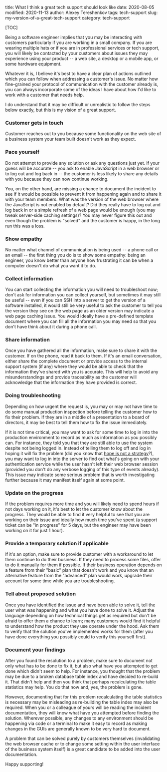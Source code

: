 title: What I think a great tech support should look like
date: 2020-08-05
modified: 2020-11-13
author: Alexey Tereshenkov
tags: tech-support
slug: my-version-of-a-great-tech-support
category: tech-support

[TOC]

Being a software engineer implies that you may be interacting with customers particularly if you 
are working in a small company.
If you are wearing multiple hats or if you are in professional services or tech support, 
you will likely be contacted by your customers about issues they may experience using your 
product -- a web site, a desktop or a mobile app, or some hardware equipment.

Whatever it is, I believe it's best to have a clear plan of actions outlined which you can 
follow when addressing a customer's issue. No matter how fine-grained your protocol of 
communication with the customer already is, you can always incorporate some of the ideas 
I have about how I'd like to work with a customer that needs help.

I do understand that it may be difficult or unrealistic to follow the steps below exactly,
but this is my vision of a great support.

### Customer gets in touch

Customer reaches out to you because some functionality on the web site of a business
system your team built doesn't work as they expect. 

### Pace yourself

Do not attempt to provide any solution or ask any questions just yet.
If your guess will be accurate -- you ask to enable JavaScript in a web browser or to log
out and log back in -- the customer is less likely to share any details with you because 
they can now continue working.

You, on the other hand, are missing a chance to document the incident to see if it would be
possible to prevent it from happening again and to share it with your team members. 
What was the version of the web browser where the JavaScript is not enabled by default?
Did they really have to log out and log back in or a simple refresh of a web page would be
enough (you may tweak server-side caching settings)?
You may never figure this out and even though the problem is "solved" and the customer is happy,
in the long run this was a loss.

### Show empathy

No matter what channel of communication is being used -- a phone call or an email -- the
first thing you do is to show some empathy: being an engineer, you know better than anyone 
how frustrating it can be when a computer doesn't do what you want it to do.

### Collect information

You can start collecting the information you will need to troubleshoot now; don't ask for
information you can collect yourself, but sometimes it may still be useful -- even if you can 
SSH into a server to get the version of a software installed, it would still be 
very useful to ask the customer to tell you the version they see on the web page as an older
version may indicate a web page caching issue.
You would ideally have a pre-defined template document where you can fill all the information
you may need so that you don't have think about it during a phone call.

### Share information

Once you have gathered all the information, make sure to share it with the customer.
If on the phone, read it back to them.
If it's an email conversation, either share the complete document or provide access to the
internal support system (if any) where they would be able to check that the information
they've shared with you is accurate.
This will help to avoid any misunderstandings and provide traceability as the customer
will acknowledge that the information they have provided is correct.

### Doing troubleshooting

Depending on how urgent the request is, you may or may not have time to do some manual
production inspection before telling the customer how to fix their problem.
If they are in a middle of a presentation to a board of directors, it may be best to tell them
how to fix the issue immediately.

If it is not time critical, you may want to ask for some time to log in into the production
environment to record as much as information as you possibly can.
For instance, they told you that they are still able to use the system despite not being
logged in. Instead of telling them to log off and log in hoping it will fix the problem
(did you know that [hope is not a strategy](https://landing.google.com/sre/sre-book/chapters/introduction/)?), 
you may want to log in into the server to find out what's going on with your
authentication service while the user hasn't left their web browser session (provided you
don't do any verbose logging of this type of events already).
This issue may indicate some serious problem that is worth investigating further because
it may manifest itself again at some point.

### Update on the progress

If the problem requires more time and you will likely need to spend hours if not days
working on it, it's best to let the customer know about the progress.
They would be able to find it very helpful to see that you are working on their issue and
ideally how much time you've spent (a support ticket can be "in progress" for 5 days, but
the engineer may have been working on it for just 1 hour).

### Provide a temporary solution if applicable

If it's an option, make sure to provide customer with a workaround to let them continue to 
do their business.
If they need to process some files, offer to do it manually for them if possible.
If their business operation depends on a feature from their "basic" plan 
that doesn't work and you know that an alternative feature from the "advanced" plan would work,
upgrade their account for some time while you are troubleshooting.

### Tell about proposed solution

Once you have identified the issue and have been able to solve it, tell the user what was
happening and what you have done to solve it.
Adjust the language depending on how technical things get as required but don't be afraid to offer
them a chance to learn; many customers would find it helpful to understand how the product they
use operate under the hood.
Ask them to verify that the solution you've implemented works for them (after you have done everything
you possibly could to verify this yourself first).
 
### Document your findings

After you found the resolution to a problem, make sure to document not only what has to be done to fix it,
but also what have you attempted to get done which didn't seem to help.
For instance, you thought that the problem may be due to a broken database table index and have decided
to re-build it.
That didn't help and then you think that perhaps recalculating the table statistics may help.
You do that now and, yes, the problem is gone.

However, documenting that for this problem recalculating the table statistics is necessary may be misleading
as re-building the table index may also be required.
When you or a colleague of yours will be reading the incident documentation, they will know what
have you attempted before finding the solution.
Wherever possible, any changes to any environment should be happening via code or a terminal to make
it easy to record as making changes in the GUIs are generally known to be very hard to document.

A problem that can be solved purely by customers themselves (invalidating the web browser cache or
to change some setting within the user interface of the business system itself) is a great candidate
to be added into the user documentation.

Happy supporting!
